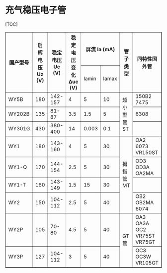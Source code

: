 # 充气稳压电子管

[TOC]

<table border="1">
<tr>
  <th rowspan="2">国产型号</th>
  <th rowspan="2">启辉电压 Uz (V)</th>
  <th rowspan="2">稳定电压 Uc (V)</th>
  <th rowspan="2">稳定电压变化 Δuc (V)</th>
  <th colspan="2">屏流 Ia (mA)</th>
  <th rowspan="2">管子类型</th>
  <th rowspan="2">同特性国外管</th>
</tr>
<tr>
  <td>Iamin</td>
  <td>Iamax</td>
</tr>
<tr>
  <td>WY5B</td>
  <td>180</td>
  <td>142-157</td>
  <td>4</td>
  <td>5</td>
  <td>10</td>
  <td rowspan="3">超小型管 ST</td>
  <td>150B2  7475</td>
</tr>
<tr>
  <td>WY202B</td>
  <td>135</td>
  <td>81-87</td>
  <td>3.5</td>
  <td>1.5</td>
  <td>5</td>
  <td>6308</td>
</tr>
<tr>
  <td>WY301G</td>
  <td>430</td>
  <td>380-400</td>
  <td>14</td>
  <td>0.003</td>
  <td>0.1</td>
  <td></td>
</tr>
<tr>
  <td>WY1</td>
  <td>180</td>
  <td>143-160</td>
  <td>4</td>
  <td>5</td>
  <td>30</td>
  <td rowspan="4">拇指管 MT</td>
  <td>OA2  6073  VR150ST</td>
</tr>
<tr>
  <td>WY1-Q</td>
  <td>170</td>
  <td>144-154</td>
  <td>2.5</td>
  <td>5</td>
  <td>30</td>
  <td>OD3  OD3A  OA2MA</td>
</tr>
<tr>
  <td>WY1-T</td>
  <td>160</td>
  <td>143-149</td>
  <td>1.5</td>
  <td>15</td>
  <td>30</td>
  <td></td>
</tr>
<tr>
  <td>WY2</td>
  <td>150</td>
  <td>104-112</td>
  <td>2.5</td>
  <td>5</td>
  <td>40</td>
  <td>OB2  OB2MA  6074</td>
</tr>
<tr>
  <td>WY2P</td>
  <td>105</td>
  <td>70-80</td>
  <td>4.5</td>
  <td>5</td>
  <td>40</td>
  <td rowspan="2">GT 管</td>
  <td>OA3  OA3A  OC2  VR75ST  VR75GT</td>
</tr>
<tr>
  <td>WY3P</td>
  <td>127</td>
  <td>104-112</td>
  <td>3</td>
  <td>5</td>
  <td>40</td>
  <td>OC3  OC3W  VR105GT</td>
</tr>
</table>



